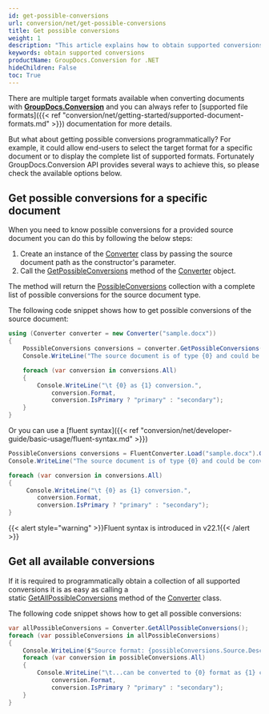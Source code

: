 ```yaml
---
id: get-possible-conversions
url: conversion/net/get-possible-conversions
title: Get possible conversions
weight: 1
description: "This article explains how to obtain supported conversions when convert documents with GroupDocs.Conversion within your .NET applications."
keywords: obtain supported conversions
productName: GroupDocs.Conversion for .NET
hideChildren: False
toc: True
---
```

There are multiple target formats available when converting documents with **[GroupDocs.Conversion](https://products.groupdocs.com/conversion/net)** and you can always refer to [supported file formats]({{< ref "conversion/net/getting-started/supported-document-formats.md" >}}) documentation for more details.

But what about getting possible conversions programmatically? For example, it could allow end-users to select the target format for a specific document or to display the complete list of supported formats. 
Fortunately GroupDocs.Conversion API provides several ways to achieve this, so please check the available options below.

## Get possible conversions for a specific document

When you need to know possible conversions for a provided source document you can do this by following the below steps:

1.   Create an instance of the [Converter](https://reference.groupdocs.com/conversion/net/groupdocs.conversion/converter) class by passing the source document path as the constructor's parameter.
2.   Call the [GetPossibleConversions](https://reference.groupdocs.com/conversion/net/groupdocs.conversion/converter/getpossibleconversions) method of the [Converter](https://reference.groupdocs.com/conversion/net/groupdocs.conversion/converter) object.

The method will return the [PossibleConversions](https://reference.groupdocs.com/conversion/net/groupdocs.conversion.contracts/possibleconversions) collection with a complete list of possible conversions for the source document type.

The following code snippet shows how to get possible conversions of the source document:

```csharp
using (Converter converter = new Converter("sample.docx"))
{
    PossibleConversions conversions = converter.GetPossibleConversions();
    Console.WriteLine("The source document is of type {0} and could be converted to:", conversions.Source.Extension);

    foreach (var conversion in conversions.All)
    {
        Console.WriteLine("\t {0} as {1} conversion.",
            conversion.Format,
            conversion.IsPrimary ? "primary" : "secondary");
    }    
}
```

Or you can use a [fluent syntax]({{< ref "conversion/net/developer-guide/basic-usage/fluent-syntax.md" >}})

```csharp
PossibleConversions conversions = FluentConverter.Load("sample.docx").GetPossibleConversions();
Console.WriteLine("The source document is of type {0} and could be converted to:", conversions.Source.Extension);

foreach (var conversion in conversions.All)
{
     Console.WriteLine("\t {0} as {1} conversion.",
        conversion.Format,
        conversion.IsPrimary ? "primary" : "secondary");
}    

```

{{< alert style="warning" >}}Fluent syntax is introduced in v22.1{{< /alert >}}


## Get all available conversions 

If it is required to programmatically obtain a collection of all supported conversions it is as easy as calling a static [GetAllPossibleConversions](https://reference.groupdocs.com/conversion/net/groupdocs.conversion/converter/getallpossibleconversions) method of the [Converter](https://reference.groupdocs.com/conversion/net/groupdocs.conversion/converter) class.

The following code snippet shows how to get all possible conversions:

```csharp
var allPossibleConversions = Converter.GetAllPossibleConversions();
foreach (var possibleConversions in allPossibleConversions)
{
    Console.WriteLine($"Source format: {possibleConversions.Source.Description}");
    foreach (var conversion in possibleConversions.All)
    {
        Console.WriteLine("\t...can be converted to {0} format as {1} conversion.",
            conversion.Format,
            conversion.IsPrimary ? "primary" : "secondary");        
    }
}
```
